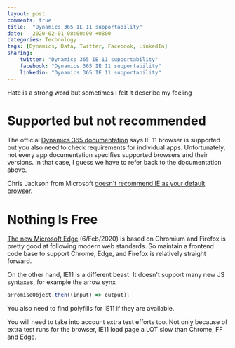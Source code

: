 ```yaml
---
layout: post
comments: true
title:  "Dynamics 365 IE 11 supportability"
date:   2020-02-01 08:00:00 +0800
categories: Technology
tags: [Dynamics, Data, Twitter, Facebook, LinkedIn]
sharing:
    twitter: "Dynamics 365 IE 11 supportability"
    facebook: "Dynamics 365 IE 11 supportability"
    linkedin: "Dynamics 365 IE 11 supportability"
---
```

Hate is a strong word but sometimes I felt it describe my feeling 

# Supported but not recommended
The official [Dynamics 365 documentation](https://techcommunity.microsoft.com/t5/windows-it-pro-blog/the-perils-of-using-internet-explorer-as-your-default-browser/ba-p/331732) says IE 11 browser is supported but you also need to check requirements for individual apps. Unfortunately, not every app documentation specifies supported browsers and their versions. In that case, I guess we have to refer back to the documentation above.

Chris Jackson from Microsoft [doesn't recommend IE as your default browser](https://techcommunity.microsoft.com/t5/windows-it-pro-blog/the-perils-of-using-internet-explorer-as-your-default-browser/ba-p/331732).

# Nothing Is Free
[The new Microsoft Edge](https://support.microsoft.com/en-us/help/4501095/download-the-new-microsoft-edge-based-on-chromium) (6/Feb/2020) is based on Chromium and Firefox is pretty good at following modern web standards. So maintain a frontend code base to support Chrome, Edge, and Firefox is relatively straight forward.

On the other hand, IE11 is a different beast. It doesn't support many new JS syntaxes, for example the arrow synx

``` javascript
aPromiseObject.then((input) => output);
``` 

You also need to find polyfills for IE11 if they are available. 

You will need to take into account extra test efforts too. Not only because of extra test runs for the browser, IE11 load page a LOT slow than Chrome, FF and Edge. 